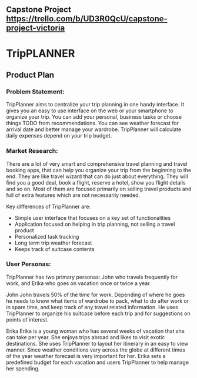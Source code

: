 Capstone Project
https://trello.com/b/UD3R0QcU/capstone-project-victoria
-----------------------------------------------
# TripPLANNER
## Product Plan
### Problem Statement:
TripPlanner aims to centralize your trip planning in one handy interface. It gives you an easy to use interface on the web or your smartphone to organize your trip. You can add your personal, business tasks or choose things TODO from recommendations. You can see weather forecast for arrival date and better manage your wardrobe. TripPlanner will calculate daily expenses depend on your trip budget.

### Market Research:
There are a lot of very smart and comprehensive travel planning and travel booking apps, that can help you organize your trip from the beginning to the end. They are like travel wizard that can do just about everything. They will find you a good deal, book a flight, reserve a hotel, show you flight details and so on. Most of them are focused primarily on selling travel products and full of extra features which are not necessarily needed.

Key differences of TripPlanner are:
- Simple user interface that focuses on a key set of functionalities
- Application focused on helping in trip planning, not selling a travel product
- Personalized task tracking
- Long term trip weather forecast
- Keeps track of suitcase contents

### User Personas:
TripPlanner has two primary personas: John who travels frequently for work, and Erika who goes on vacation once or twice a year.

John
John travels 50% of the time for work. Depending of where he goes he needs to know what items of wardrobe to pack, what to do after work or in spare time, and keep track of any travel related information. He uses TripPlanner to organize his suitcase before each trip and for suggestions on points of interest.

Erika
Erika is a young woman who has several weeks of vacation that she can take per year. She enjoys trips abroad and likes to visit exotic destinations. She uses TripPlanner to layout her itinerary in an easy to view manner. Since weather conditions vary across the globe at different times of the year weather forecast is very important for her. Erika sets a predefined budget for each vacation and users TripPlanner to help manage her spending.
